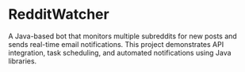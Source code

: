 # RedditWatcher
A Java-based bot that monitors multiple subreddits for new posts and sends real-time email notifications. This project demonstrates API integration, task scheduling, and automated notifications using Java libraries.
